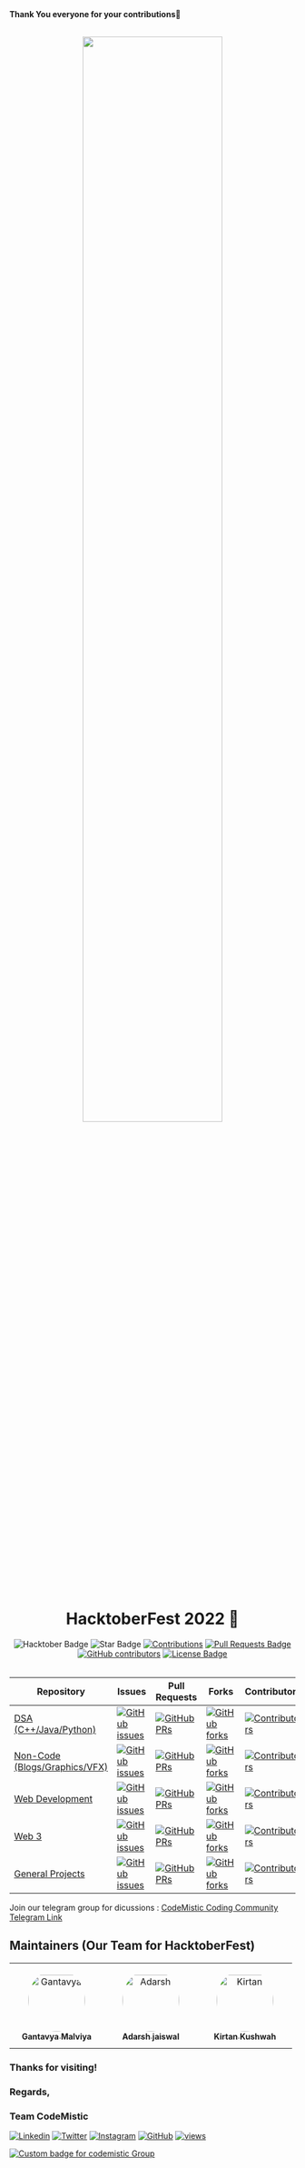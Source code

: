 <div align="centre">
    <b>Thank You everyone for your contributions🙏</b>
</div>
<br/>
<p align="center">
    <a href="https://hacktoberfest.com/">
        <img src="https://user-images.githubusercontent.com/39916680/193060738-1facbd63-c6a3-4f84-9473-f9d7b2ee7f8c.png" width="70%">
    </a>
</p>

<h1 align="center"> HacktoberFest 2022 🎉</h1>

<div align="center">
  
<img src="https://img.shields.io/badge/HacktoberFest-2022-blueviolet" alt="Hacktober Badge"/>
 <img src="https://img.shields.io/static/v1?label=%F0%9F%8C%9F&message=If%20Useful&style=style=flat&color=BC4E99" alt="Star Badge"/>
 <a href="https://github.com/codemistic" ><img src="https://img.shields.io/badge/Contributions-welcome-violet.svg?style=flat&logo=git" alt="Contributions" /></a>
<a href="https://github.com/codemistic/HacktoberFest/pulls"><img src="https://img.shields.io/github/issues-pr/codemistic/hacktoberfest" alt="Pull Requests Badge"/></a>
<a href="https://github.com/codemistic/hacktoberfest/graphs/contributors"><img alt="GitHub contributors" src="https://img.shields.io/github/contributors/codemistic/hacktoberfest?color=2b9348"></a>
<a href="https://github.com/codemistic/hacktoberfest/blob/master/LICENSE"><img src="https://img.shields.io/github/license/codemistic/hacktoberfest?color=2b9348" alt="License Badge"/></a>

</div>

<br/>


| Repository                                                  | Issues                                                                                                                                                           | Pull Requests                                                                                                                                                     | Forks     | Contributors                                                                                                                                                        |
| ----------------------------------------------------------- | ---------------------------------------------------------------------------------------------------------------------------------------------------------------- | ----------------------------------------------------------------------------------------------------------------------------------------------------------------- | ----------------------------------------------------------------------------------------------------------------------------------------------------------------- | ------- |
| [DSA (C++/Java/Python)](https://github.com/codemistic/Data-Structures-and-Algorithms)         | [![GitHub issues](https://img.shields.io/github/issues/codemistic/Data-Structures-and-Algorithms?color=pink&logo=github)](https://github.com/codemistic/Data-Structures-and-Algorithms/issues)         | [![GitHub PRs](https://img.shields.io/github/issues-pr/codemistic/Data-Structures-and-Algorithms?style=social&logo=github)](https://github.com/codemistic/Data-Structures-and-Algorithms/pulls)         | [![GitHub forks](https://img.shields.io/github/forks/codemistic/Data-Structures-and-Algorithms?logo=git)](https://github.com/codemistic/Data-Structures-and-Algorithms/network)                         | [![Contributors](https://img.shields.io/github/contributors/codemistic/Data-Structures-and-Algorithms?color=2b9348)](https://github.com/codemistic/Data-Structures-and-Algorithms/graphs/contributors)                         |
| [Non-Code (Blogs/Graphics/VFX)](https://github.com/codemistic/Non-Code)         | [![GitHub issues](https://img.shields.io/github/issues/codemistic/Non-Code?color=pink&logo=github)](https://github.com/codemistic/Non-Code/issues)         | [![GitHub PRs](https://img.shields.io/github/issues-pr/codemistic/Non-Code?style=social&logo=github)](https://github.com/codemistic/Non-Code/pulls)         | [![GitHub forks](https://img.shields.io/github/forks/codemistic/Non-Code?logo=git)](https://github.com/codemistic/Non-Code/network)                         | [![Contributors](https://img.shields.io/github/contributors/codemistic/Non-Code?color=2b9348)](https://github.com/codemistic/Non-Code/graphs/contributors)                         |
| [Web Development](https://github.com/codemistic/Web-Development)         | [![GitHub issues](https://img.shields.io/github/issues/codemistic/Web-Development?color=pink&logo=github)](https://github.com/codemistic/Web-Development/issues)         | [![GitHub PRs](https://img.shields.io/github/issues-pr/codemistic/Web-Development?style=social&logo=github)](https://github.com/codemistic/Web-Development/pulls)         | [![GitHub forks](https://img.shields.io/github/forks/codemistic/Web-Development?logo=git)](https://github.com/codemistic/Web-Development/network)                         | [![Contributors](https://img.shields.io/github/contributors/codemistic/Web-Development?color=2b9348)](https://github.com/codemistic/Web-Development/graphs/contributors)                         |
| [Web 3](https://github.com/codemistic/Web3)         | [![GitHub issues](https://img.shields.io/github/issues/codemistic/Web3?color=pink&logo=github)](https://github.com/codemistic/Web3/issues)         | [![GitHub PRs](https://img.shields.io/github/issues-pr/codemistic/Web3?style=social&logo=github)](https://github.com/codemistic/Web3/pulls)         | [![GitHub forks](https://img.shields.io/github/forks/codemistic/Web3?logo=git)](https://github.com/codemistic/Web3/network)                         | [![Contributors](https://img.shields.io/github/contributors/codemistic/Web3?color=2b9348)](https://github.com/codemistic/Web3/graphs/contributors)                         |
| [General Projects](https://github.com/codemistic/General-Projects)         | [![GitHub issues](https://img.shields.io/github/issues/codemistic/General-Projects?color=pink&logo=github)](https://github.com/codemistic/General-Projects/issues)         | [![GitHub PRs](https://img.shields.io/github/issues-pr/codemistic/General-Projects?style=social&logo=github)](https://github.com/codemistic/General-Projects/pulls)         | [![GitHub forks](https://img.shields.io/github/forks/codemistic/General-Projects?logo=git)](https://github.com/codemistic/General-Projects/network)                         | [![Contributors](https://img.shields.io/github/contributors/codemistic/General-Projects?color=2b9348)](https://github.com/codemistic/General-Projects/graphs/contributors)                         |





Join our telegram group for dicussions : [CodeMistic Coding Community Telegram Link](https://telegram.me/codemistic/)


## Maintainers (Our Team for HacktoberFest)

<table>
<tr>
    <td align="center" style="word-wrap: break-word; width: 150.0; height: 150.0">
        <a href=https://github.com/gantavyamalviya>
            <img src=https://avatars.githubusercontent.com/u/39916680?v=4 width="100;"  style="border-radius:50%;align-items:center;justify-content:center;overflow:hidden;padding-top:10px" alt=Gantavya Malviya/>
            <br />
            <sub style="font-size:14px"><b>Gantavya Malviya</b></sub>
        </a>
    </td>
    <td align="center" style="word-wrap: break-word; width: 150.0; height: 150.0">
        <a href=https://github.com/Adarsh-jaiss>
            <img src=https://avatars.githubusercontent.com/u/96974600?v=4 width="100;"  style="border-radius:50%;align-items:center;justify-content:center;overflow:hidden;padding-top:10px" alt=Adarsh jaiswal/>
            <br />
            <sub style="font-size:14px"><b>Adarsh jaiswal</b></sub>
        </a>
    </td>
    <td align="center" style="word-wrap: break-word; width: 150.0; height: 150.0">
        <a href=https://github.com/TKirtan>
            <img src=https://avatars.githubusercontent.com/u/38884247?v=4 width="100;"  style="border-radius:50%;align-items:center;justify-content:center;overflow:hidden;padding-top:10px" alt=Kirtan Kushwah/>
            <br />
            <sub style="font-size:14px"><b>Kirtan Kushwah</b></sub>
        </a>
    </td>
    
</tr>
</table>


<!-- <table>
<tr>
    <td align="center" style="word-wrap: break-word; width: 150.0; height: 150.0">
        <a href=https://github.com/gantavyamalviya>
            <img src=https://avatars.githubusercontent.com/u/39916680?v=4 width="100;"  style="border-radius:50%;align-items:center;justify-content:center;overflow:hidden;padding-top:10px" alt=Gantavya Malviya/>
            <br />
            <sub style="font-size:14px"><b>Gantavya Malviya</b></sub>
        </a>
    </td>
    <td align="center" style="word-wrap: break-word; width: 150.0; height: 150.0">
        <a href=https://github.com/Adarsh-jaiss>
            <img src=https://avatars.githubusercontent.com/u/96974600?v=4 width="100;"  style="border-radius:50%;align-items:center;justify-content:center;overflow:hidden;padding-top:10px" alt=Adarsh jaiswal/>
            <br />
            <sub style="font-size:14px"><b>Adarsh jaiswal</b></sub>
        </a>
    </td>
    <td align="center" style="word-wrap: break-word; width: 150.0; height: 150.0">
        <a href=https://github.com/weebo-ary>
            <img src=https://avatars.githubusercontent.com/u/74592979?v=4 width="100;"  style="border-radius:50%;align-items:center;justify-content:center;overflow:hidden;padding-top:10px" alt=Aryan Bhardwaj/>
            <br />
            <sub style="font-size:14px"><b>Aryan Bhardwaj</b></sub>
        </a>
    </td>
    
</tr>
</table> -->
### Thanks for visiting!
### Regards,
### Team CodeMistic
[![Linkedin](https://img.shields.io/badge/-LinkedIn-blue?style=flat-square&logo=Linkedin&logoColor=white&link=https://www.linkedin.com/company/codemistic/)](https://www.linkedin.com/company/codemistic/)
[![Twitter](https://img.shields.io/badge/-Twitter-%231DA1F2.svg?style=flat-square&logo=twitter&logoColor=white&link=https://www.twitter.com/codemistic/)](https://www.twitter.com/codemistic/)
[![Instagram](https://img.shields.io/badge/-Instagram-red?style=flat-square&logo=Instagram&logoColor=white&link=https://www.instagram.com/codemistic.in/)](https://www.instagram.com/codemistic.in/)
[![GitHub](https://img.shields.io/badge/-Github-%23100000.svg?&style=flat-square&logo=github&logoColor=white&link=https://www.github.com/codemistic/)](https://www.github.com/codemistic/)
[![views](https://komarev.com/ghpvc/?username=codemistic&label=Profile%20views&color=0e75b6&style=flat)](https://github.com/codemistic)

<a href="https://telegram.me/codemistic"><img alt="Custom badge for codemistic Group" src="https://img.shields.io/endpoint?style=for-the-badge&amp;url=https%3A%2F%2Frunkit.io%2Fdamiankrawczyk%2Ftelegram-badge%2Fbranches%2Fmaster%3Furl%3Dhttps%3A%2F%2Ft.me%2Fcodemistic"></a>
